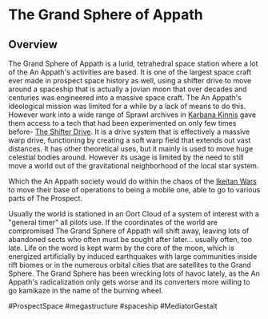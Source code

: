 # The Grand Sphere of Appath

## Overview

The Grand Sphere of Appath is a lurid, tetrahedral space station where a lot of the An Appath's activities are based.  It is one of the largest space craft ever made in prospect space history as well, using a shifter drive to move around a spaceship that is actually a jovian moon that over decades and centuries was engineered into a massive space craft.  The An Appath's ideological mission was limited for a while by a lack of means to do this.  However work into a wide range of Sprawl archives in [Karbana Kinnis](Kinnis.md) gave them access to a tech that had been experimented on only few times before- [The Shifter Drive](./General_Abyss/FTL_Systems.md).  It is a drive system that is effectively a massive warp drive, functioning by creating a soft warp field that extends out vast distances.  It has other theoretical uses, but it mainly is used to move huge celestial bodies around.  However its usage is limited by the need to still move a world out of the gravitational neighborhood of the local star system.  

Which the An Appath society would do within the chaos of the [Ikeitan Wars]() to move their base of operations to being a mobile one, able to go to various parts of The Prospect.  

Usually the world is stationed in an Oort Cloud of a system of interest with a "general timer" all pilots use.  If the coordinates of the world are compromised The Grand Sphere of Appath will shift away, leaving lots of abandoned sects who often must be sought after later...  usually often, too late.    Life on the word is kept warm by the core of the moon, which is energized artificially by induced earthquakes with large communities inside rift biomes or in the numerous orbital cities that are satellites to the Grand Sphere.  The Grand Sphere has been wrecking lots of havoc lately, as the An Appath's radicalization only gets worse and its converters more willing to go kamikaze in the name of the burning wheel.  

#ProspectSpace 
#megastructure 
#spaceship
#MediatorGestalt 
